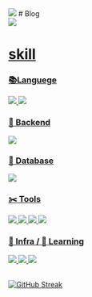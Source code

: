 <img src="https://capsule-render.vercel.app/api?type=waving&color=auto&height=200&section=header&text=Developer-Jiggy&fontSize=70" />
# Blog<br>
<a href="https://foreveryoung97.tistory.com/" target="_blank"> <img src="https://img.shields.io/badge/Tistory-black?style=flat&logo=Tistory&logoColor=white"/> 


# skill<br>

### 📚Languege <br>
<img src="https://img.shields.io/badge/Java-ED8B00?style=for-the-badge&logo=openjdk&logoColor=white"/>
<img src="https://img.shields.io/badge/Python-14354C?style=for-the-badge&logo=python&logoColor=white"/> <br>

### 📐 Backend <br>
<img src="https://img.shields.io/badge/Spring-6DB33F?style=for-the-badge&logo=spring&logoColor=white"/> <br>

### 💾 Database <br>
<img src="https://img.shields.io/badge/MySQL-00000F?style=for-the-badge&logo=mysql&logoColor=white"/> <br>

### ✂️ Tools <br>
<img src="https://img.shields.io/badge/GitHub-100000?style=for-the-badge&logo=github&logoColor=white"/>
<img src="https://img.shields.io/badge/Notion-000000?style=for-the-badge&logo=notion&logoColor=white"/>
<img src="https://img.shields.io/badge/Slack-4A154B?style=for-the-badge&logo=slack&logoColor=white"/>
<img src="https://img.shields.io/badge/Discord-7289DA?style=for-the-badge&logo=discord&logoColor=white"/> <br>

### 🏢 Infra / 🏃 Learning <br>
<img src="https://img.shields.io/badge/docker-%230db7ed.svg?style=for-the-badge&logo=docker&logoColor=white"/>
<img src="https://img.shields.io/badge/Jenkins-D24939?style=for-the-badge&logo=Jenkins&logoColor=white"/>
<img src="https://img.shields.io/badge/kubernetes-%23326ce5.svg?style=for-the-badge&logo=kubernetes&logoColor=white"/> <br>

<br>

[![GitHub Streak](https://github-readme-streak-stats.herokuapp.com/?user=Jiggy97&theme=defualt)](https://git.io/streak-stats)
